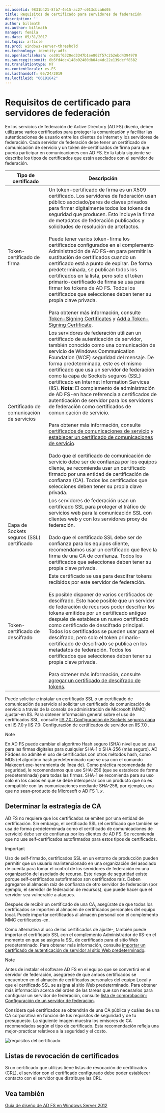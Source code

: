 ```yaml
---
ms.assetid: 9831b421-8fb7-4e15-ac27-c013cbca6d05
title: Requisitos de certificado para servidores de federación
description: ''
author: billmath
ms.author: billmath
manager: femila
ms.date: 05/31/2017
ms.topic: article
ms.prod: windows-server-threshold
ms.technology: identity-adfs
ms.openlocfilehash: ce301f6320ed3347b1ee802f57c2b2ebd4394970
ms.sourcegitcommit: 0b5fd4dc4148b92480db04e4dc22e139dcff8582
ms.translationtype: MT
ms.contentlocale: es-ES
ms.lasthandoff: 05/24/2019
ms.locfileid: "66191642"
---
```

# <a name="certificate-requirements-for-federation-servers"></a>Requisitos de certificado para servidores de federación

En los servicios de federación de Active Directory \(AD FS\) diseño, deben utilizarse varios certificados para proteger la comunicación y facilitar las autenticaciones de usuario entre los clientes de Internet y los servidores de federación. Cada servidor de federación debe tener un certificado de comunicación de servicio y un token de\-certificados de firma para que pueda participar en comunicaciones con AD FS. En la tabla siguiente se describe los tipos de certificados que están asociados con el servidor de federación.  
  
|Tipo de certificado|Descripción|  
|--------------------|---------------|  
|Token\-certificado de firma|Un token\-certificado de firma es un X509 certificado. Los servidores de federación usan público asociado\/pares de claves privados para firmar digitalmente todos los tokens de seguridad que producen. Esto incluye la firma de metadatos de federación publicados y solicitudes de resolución de artefactos.<br /><br />Puede tener varios token\-firma los certificados configurados en el complemento Administración de AD FS\-en para permitir la sustitución de certificados cuando un certificado está a punto de expirar. De forma predeterminada, se publican todos los certificados en la lista, pero solo el token primario\-certificado de firma se usa para firmar los tokens de AD FS. Todos los certificados que selecciones deben tener su propia clave privada.<br /><br />Para obtener más información, consulte [Token-Signing Certificates](Token-Signing-Certificates.md) y [Add a Token-Signing Certificate](../../ad-fs/deployment/Add-a-Token-Signing-Certificate.md).|  
|Certificado de comunicación de servicios|Los servidores de federación utilizan un certificado de autenticación de servidor, también conocido como una comunicación de servicio de Windows Communication Foundation \(WCF\) seguridad del mensaje. De forma predeterminada, este es el mismo certificado que usa un servidor de federación como la capa de Sockets seguros \(SSL\) certificado en Internet Information Services \(IIS\). **Nota:** El complemento de administración de AD FS\-en hace referencia a certificados de autenticación de servidor para los servidores de federación como certificados de comunicación de servicio.<br /><br />Para obtener más información, consulte [certificados de comunicaciones de servicio](Service-Communications-Certificates.md) y [establecer un certificado de comunicaciones de servicio](../../ad-fs/deployment/Set-a-Service-Communications-Certificate.md).<br /><br />Dado que el certificado de comunicación de servicio debe ser de confianza por los equipos cliente, se recomienda usar un certificado firmado por una entidad de certificación de confianza \(CA\). Todos los certificados que selecciones deben tener su propia clave privada.|  
|Capa de Sockets seguros \(SSL\) certificado|Los servidores de federación usan un certificado SSL para proteger el tráfico de servicios web para la comunicación SSL con clientes web y con los servidores proxy de federación.<br /><br />Dado que el certificado SSL debe ser de confianza para los equipos cliente, recomendamos usar un certificado que lleve la firma de una CA de confianza. Todos los certificados que selecciones deben tener su propia clave privada.|  
|Token\-certificado de descifrado|Este certificado se usa para descifrar tokens recibidos por este servidor de federación.<br /><br />Es posible disponer de varios certificados de descifrado. Esto hace posible que un servidor de federación de recursos poder descifrar los tokens emitidos por un certificado antiguo después de establece un nuevo certificado como certificado de descifrado principal. Todos los certificados se pueden usar para el descifrado, pero solo el token primario\-certificado de descifrado se publica en los metadatos de federación. Todos los certificados que selecciones deben tener su propia clave privada.<br /><br />Para obtener más información, consulte [agregar un certificado de descifrado de tokens](../../ad-fs/deployment/Add-a-Token-Decrypting-Certificate.md).|  
  
Puede solicitar e instalar un certificado SSL o un certificado de comunicación de servicio al solicitar un certificado de comunicación de servicio a través de la consola de administración de Microsoft \(MMC\) ajustar\-en IIS. Para obtener información general sobre el uso de certificados SSL, consulte [IIS 7.0: Configuración de Sockets seguros capa en IIS 7.0](https://go.microsoft.com/fwlink/?LinkID=108544) y [IIS 7.0: Configuración de certificados de servidor en IIS 7.0](https://go.microsoft.com/fwlink/?LinkID=108545) .  
  
> [!NOTE]  
> En AD FS puede cambiar el algoritmo Hash seguro \(SHA\) nivel que se usa para las firmas digitales para cualquier SHA\-1 o SHA\-256 \(más seguro\). AD FSdoes no admite el uso de certificados con otros métodos hash, como MD5 \(el algoritmo hash predeterminado que se usa con el comando Makecert.exe\-herramienta de línea de\). Como práctica recomendada de seguridad, le recomendamos que use SHA\-256 \(que se establece de forma predeterminada\) para todas las firmas. SHA\-1 se recomienda para su uso solo en los casos en que se debe interoperar con un producto que no es compatible con las comunicaciones mediante SHA\-256, por ejemplo, una que no sean\-producto de Microsoft o AD FS 1. *x*.  
  
## <a name="determining-your-ca-strategy"></a>Determinar la estrategia de CA  
AD FS no requiere que los certificados se emiten por una entidad de certificación. Sin embargo, el certificado SSL \(el certificado que también se usa de forma predeterminada como el certificado de comunicaciones de servicio\) debe ser de confianza por los clientes de AD FS. Se recomienda que no use self\-certificados autofirmados para estos tipos de certificados.  
  
> [!IMPORTANT]  
> Uso de self\-firmado, certificados SSL en un entorno de producción pueden permitir que un usuario malintencionado en una organización del asociado de cuenta para tomar el control de los servidores de federación en una organización del asociado de recurso. Este riesgo de seguridad existe porque self\-certificados autofirmados son certificados raíz. Deben agregarse al almacén raíz de confianza de otro servidor de federación \(por ejemplo, el servidor de federación de recursos\), que puede hacer que el servidor sea vulnerable a ataques.  
  
Después de recibir un certificado de una CA, asegúrate de que todos los certificados se importen al almacén de certificados personales del equipo local. Puede importar certificados al almacén personal con el complemento MMC certificados\-en.  
  
Como alternativa al uso de los certificados de ajuste\-, también puede importar el certificado SSL con el complemento Administrador de IIS\-en el momento en que se asigna la SSL de certificado para el sitio Web predeterminado. Para obtener más información, consulte [importar un certificado de autenticación de servidor al sitio Web predeterminado](../../ad-fs/deployment/Import-a-Server-Authentication-Certificate-to-the-Default-Web-Site.md).  
  
> [!NOTE]  
> Antes de instalar el software AD FS en el equipo que se convertirá en el servidor de federación, asegúrese de que ambos certificados se encuentren en el almacén de certificados personales del equipo Local y que el certificado SSL se asigna al sitio Web predeterminado. Para obtener más información acerca del orden de las tareas que son necesarios para configurar un servidor de federación, consulte [lista de comprobación: Configuración de un servidor de federación](../../ad-fs/deployment/Checklist--Setting-Up-a-Federation-Server.md).  
  
Considera qué certificados se obtendrán de una CA pública y cuáles de una CA corporativa en función de tus requisitos de seguridad y de tu presupuesto. La siguiente imagen muestra los emisores de CA recomendados según el tipo de certificado. Esta recomendación refleja una mejor\-practicar relativos a la seguridad y el costo.  
  
![requisitos del certificado](media/adfs2_fedserver_certstory_1.png)  
  
## <a name="certificate-revocation-lists"></a>Listas de revocación de certificados  
Si un certificado que utilizas tiene listas de revocación de certificados (CRL), el servidor con el certificado configurado debe poder establecer contacto con el servidor que distribuye las CRL.  
  
## <a name="see-also"></a>Vea también
[Guía de diseño de AD FS en Windows Server 2012](AD-FS-Design-Guide-in-Windows-Server-2012.md)
